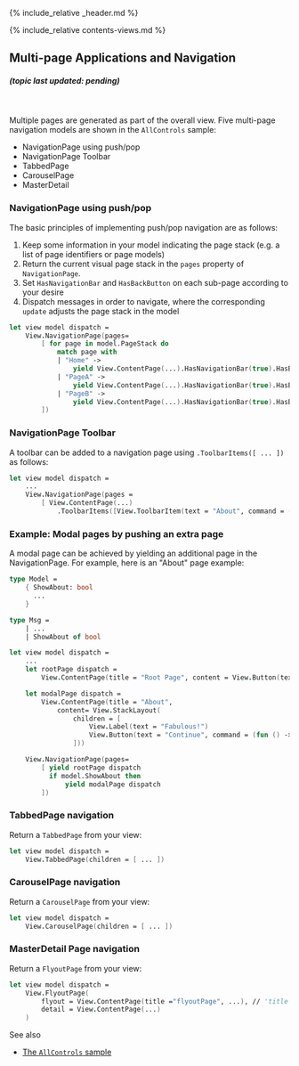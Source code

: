 {% include_relative _header.md %}

{% include_relative contents-views.md %}

Multi-page Applications and Navigation
-------
##### (topic last updated: pending)
<br /> 

Multiple pages are generated as part of the overall view. Five multi-page navigation models are shown in the `AllControls` sample:

* NavigationPage using push/pop
* NavigationPage Toolbar
* TabbedPage
* CarouselPage
* MasterDetail

### NavigationPage using push/pop

The basic principles of implementing push/pop navigation are as follows:

1. Keep some information in your model indicating the page stack (e.g. a list of page identifiers or page models)
2. Return the current visual page stack in the `pages` property of `NavigationPage`.
3. Set `HasNavigationBar` and `HasBackButton` on each sub-page according to your desire
4. Dispatch messages in order to navigate, where the corresponding `update` adjusts the page stack in the model

```fsharp
let view model dispatch =
    View.NavigationPage(pages=
        [ for page in model.PageStack do
            match page with
            | "Home" ->
                yield View.ContentPage(...).HasNavigationBar(true).HasBackButton(true)
            | "PageA" ->
                yield View.ContentPage(...).HasNavigationBar(true).HasBackButton(true)
            | "PageB" ->
                yield View.ContentPage(...).HasNavigationBar(true).HasBackButton(true)
        ])
```

### NavigationPage Toolbar

A toolbar can be added to a navigation page using `.ToolbarItems([ ... ])` as follows:

```fsharp
let view model dispatch =
    ...
    View.NavigationPage(pages =
        [ View.ContentPage(...)
            .ToolbarItems([View.ToolbarItem(text = "About", command = (fun () -> dispatch (ShowAbout true))) ] )
```

### Example: Modal pages by pushing an extra page

A modal page can be achieved by yielding an additional page in the NavigationPage. For example, here is an "About" page example:

```fsharp
type Model =
    { ShowAbout: bool
      ...
    }

type Msg =
    | ...
    | ShowAbout of bool

let view model dispatch =
    ...
    let rootPage dispatch =
        View.ContentPage(title = "Root Page", content = View.Button(text = "About", command = (fun () -> dispatch (ShowAbout true))))

    let modalPage dispatch =
        View.ContentPage(title = "About",
            content= View.StackLayout(
                children = [
                    View.Label(text = "Fabulous!")
                    View.Button(text = "Continue", command = (fun () -> dispatch (ShowAbout false) ))
                ]))

    View.NavigationPage(pages=
        [ yield rootPage dispatch
          if model.ShowAbout then
              yield modalPage dispatch
        ])
```

### TabbedPage navigation

Return a `TabbedPage` from your view:

```fsharp
let view model dispatch =
    View.TabbedPage(children = [ ... ])
```

### CarouselPage navigation

Return a `CarouselPage` from your view:

```fsharp
let view model dispatch =
    View.CarouselPage(children = [ ... ])
```

### MasterDetail Page navigation

Return a `FlyoutPage` from your view:

```fsharp
let view model dispatch =
    View.FlyoutPage(
        flyout = View.ContentPage(title ="flyoutPage", ...), // 'title' is needed for the flyout page
        detail = View.ContentPage(...)        
    )
```

See also

* [The `AllControls` sample](https://github.com/fsprojects/Fabulous/blob/master/Fabulous.XamarinForms/samples/AllControls/AllControls/AllControls.fs)
